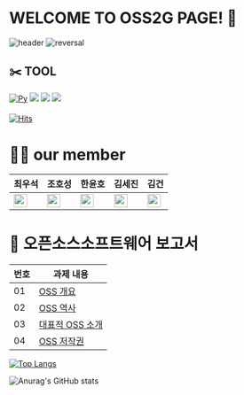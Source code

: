 # WELCOME TO OSS2G PAGE! 👋


![header](https://capsule-render.vercel.app/api?type=rounded&color=gradient&text=%20OSS2G%20&height=300&fontSize=100&textBg=true)
![reversal](https://capsule-render.vercel.app/api?type=rect&text=DongYangMiraeUniversity&fontAlign=35&fontSize=30&desc=OSS%20Lecture&descAlign=70&descAlignY=50&theme=radical)


## **✂️ TOOL**
[![Py](https://img.shields.io/badge/Python-F7DF1E?style=flat-square&logo=Python&logoColor=blue)](github.com/Joowon0220/TODO-List)
 <img src="https://img.shields.io/badge/Github-181717?style=flat&logo=GitHub&logoColor=white"/>
 <img src="https://img.shields.io/badge/Visual Studio-007ACC?style=flat&logo=Visual Studio&logoColor=white"/>
 <img src="https://img.shields.io/badge/Sourcetree-0052CC?style=flat&logo=Sourcetree&logoColor=white"/>
 

 #### 
[![Hits](https://hits.seeyoufarm.com/api/count/incr/badge.svg?url=https%3A%2F%2Fgithub.com%2FOSS2G&count_bg=%2379C83D&title_bg=%2339758C&icon=&icon_color=%23E7E7E7&title=hits&edge_flat=false)](https://hits.seeyoufarm.com)


# 🙋‍♂️ our member
|최우석|조호성|한윤호|김세진|김건|
|---|---|---|----|---|
|<a href="https://github.com/W00Seok2"><img src="https://img.shields.io/badge/W00Seok2-181717?style=flat-square&logo=GitHub&logoColor=white" height="24px"/></a>|<a href="https://github.com/hscho9"><img src="https://img.shields.io/badge/hscho9-181717?style=flat-square&logo=GitHub&logoColor=white" height="24px"/></a>|<a href="https://github.com/Hanyoonho"><img src="https://img.shields.io/badge/Hanyoonho-181717?style=flat-square&logo=GitHub&logoColor=white" height="24px"/></a>|<a href="https://github.com/sejin03 "><img src="https://img.shields.io/badge/sejin03-181717?style=flat-square&logo=GitHub&logoColor=white" height="24px"/></a>|<a href="https://github.com/npcno2 "><img src="https://img.shields.io/badge/npcno2-181717?style=flat-square&logo=GitHub&logoColor=white" height="24px"/></a>

# 💾 **오픈소스소프트웨어 보고서** 
| 번호 | 과제 내용 |
|---|---|
| 01 | [OSS 개요](https://github.com/OSS2G/OSS2G_RP/blob/e95a374043cba82dba1886d168acf0157e751fcb/OSS%20%EA%B0%9C%EC%9A%94.md) |
| 02 | [OSS 역사](https://github.com/OSS2G/OSS2G_RP/blob/e95a374043cba82dba1886d168acf0157e751fcb/OSS%20%EC%97%AD%EC%82%AC.md)|
| 03 | [대표적 OSS 소개](https://github.com/OSS2G/OSS2G_RP/blob/e95a374043cba82dba1886d168acf0157e751fcb/%EB%8C%80%ED%91%9C%EC%A0%81%20OSS%20%EC%86%8C%EA%B0%9C.md) |
| 04 | [OSS 저작권](https://github.com/OSS2G/OSS2G_RP/blob/e95a374043cba82dba1886d168acf0157e751fcb/OSS%20%EC%A0%80%EC%9E%91%EA%B6%8C.md) |
 
 [![Top Langs](https://github-readme-stats.vercel.app/api/top-langs/?username=W00Seok2&layout=compact)](https://github.com/W00Seok2/github-readme-stats)
 
 ![Anurag's GitHub stats](https://github-readme-stats.vercel.app/api?username=OSS2G&show_icons=true&theme=transparent)
